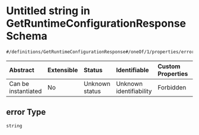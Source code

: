 # Untitled string in GetRuntimeConfigurationResponse Schema

```txt
#/definitions/GetRuntimeConfigurationResponse#/oneOf/1/properties/error
```



| Abstract            | Extensible | Status         | Identifiable            | Custom Properties | Additional Properties | Access Restrictions | Defined In                                                                                                                      |
| :------------------ | :--------- | :------------- | :---------------------- | :---------------- | :-------------------- | :------------------ | :------------------------------------------------------------------------------------------------------------------------------ |
| Can be instantiated | No         | Unknown status | Unknown identifiability | Forbidden         | Allowed               | none                | [response.getRuntimeConfiguration.schema.json\*](../../out/response.getRuntimeConfiguration.schema.json "open original schema") |

## error Type

`string`

